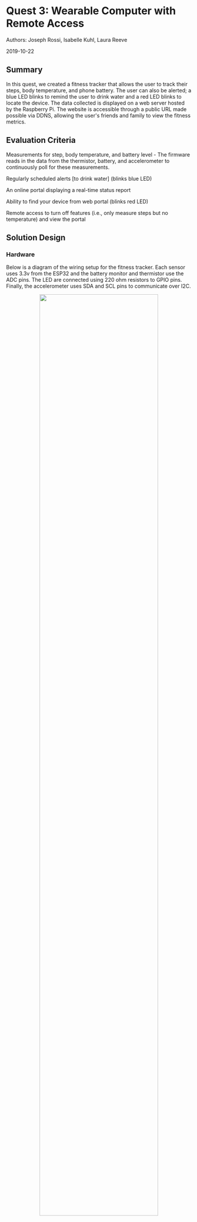# Quest 3: Wearable Computer with Remote Access
Authors: Joseph Rossi, Isabelle Kuhl, Laura Reeve

2019-10-22

## Summary

In this quest, we created a fitness tracker that allows the user to track their steps, body temperature, and phone battery. The user can also be alerted; a blue LED blinks to remind the user to drink water and a red LED blinks to locate the device. The data collected is displayed on a web server hosted by the Raspberry Pi. The website is accessible through a public URL made possible via DDNS, allowing the user's friends and family to view the fitness metrics.


## Evaluation Criteria

Measurements for step, body temperature, and battery level - The firmware reads in the data from the thermistor, battery, and accelerometer to continuously poll for these measurements.

Regularly scheduled alerts [to drink water] (blinks blue LED)

An online portal displaying a real-time status report

Ability to find your device from web portal (blinks red LED)

Remote access to turn off features (i.e., only measure steps but no temperature) and view the portal

## Solution Design

### Hardware

Below is a diagram of the wiring setup for the fitness tracker. Each sensor uses 3.3v from the ESP32 and the battery monitor and thermistor use the ADC pins. The LED are connected using 220 ohm resistors to GPIO pins. Finally, the accelerometer uses SDA and SCL pins to communicate over I2C.

<center><img src="./images/wiring_diagram.png" width="80%" /></center>

### Firmware

The firmware was broken up into parts for the temperature, battery level, step counter, and alert system. The temperature and battery level files are based on the ADC example code. For the battery monitor, we measure the voltage across a voltage divider consisting of two 10k resistors in series using ADC. For the thermistor, we again use a voltage divider to measure the voltage drop across the thermistor, then use this to calculate the resistance. From there, we calculate the temperature using the values given on the spec sheets for the NTC thermistor and convert those values from Kelvin to Celsius.

For the step counter, we used the ADXL343 Accelerometer and an i2c master-slave configuration to read in the acceleration along the x, y, and z axes. From here, we have a 5 second calibration period where we check what the orientation of the device is by polling each axis and seeing where we have the greatest range in values -- this way, if a person wears it in an odd way, it will still calculate steps. We have a threshold variable that that is updated every second that takes the mean of the max and min values from that second. We also have a small buffer for above and below the threshold to account for noisy data and minor vibrations of the sensor. When the z acceleration goes above that threshold, it is seen as a 'step'.

For the alert system, we have two different alerts that the user can implement. The first alert is a scheduled reminder to drink water. This is scheduled to flash the blue LED on a regular interval (every x seconds). The second alert is an immediate on/off switch for the user to find the device. When on, it continuously flashes the red LED until the user switches it to off.

### Software

The web server is written for NodeJS. It uses ExpressJS and Socket.IO to implenet a web app that receives biometric data through a websocket and can send commands to the wearable via an HTTP API. The firmware settings can be updated via a UDP message, after being received by the web server through an HTTP request from the web app.

##### Network Configuration

In the router settings, the Raspberry Pi and ESP32 are assigned static IP addresses so the IPs can be hard coded in the firmware and software. Additionally, the router is configured to route any traffic coming in on port 80 to the Pi's webserver on port 8000. Finally, we configured the router to update a DDNS service with a domain Joe has registered with Namecheap which allows users to access the webpage via the URL: http://ec444group15.josephrossi.us

#### Receiving Biometric Data

Every 2 seconds, the firmware reads the sensors and sends a UDP datagram to the Pi's IP and port listening for UDP traffic. The message sent is a JSON string in the following format:

```
{
    "battery_volts": <battery>,
    "temperature_degc": <temp>,
    "steps": <steps>,
    "alert_period_seconds": <step>
}
```

Message data is then emitted through a websocket to the web client.

<center><img src="./images/biometrics_flow.png" width="80%" /></center>

#### Updating Settings

From the webpage, the viewer can toggle different wearable settings. For example, you can turn on and off reporting the different sensor values, update the drink water alert period, or turn on and off "Find My Device". Here is the data flow for updating wearable settings:

<center><img src="./images/update_settings.png" width="80%" /></center>

To summarize the diagram:

* The firmware listens for UDP messages on port 8080.
* The web server receives and HTTP request from the webpage.
* The server then sends a datagram to the wearable (static IP) port 8080 with the desired settings.

To avoid having to parse a JSON message on the firmware, the settings call expects a binary message to come through
that matches the `WearableSettings_t` struct defined in [wearable.h](./code/firmware/main/wearable.h#L=38)

#### Libraries and Frameworks

- [NodeJS](https://nodejs.org/en/)
- [Express](https://expressjs.com/)
- [Socket.IO](https://socket.io/)
- [Smoothie Charts](http://smoothiecharts.org/)
- [Axios](https://github.com/axios/axios)

## Sketches and Photos

Here is a photo of our breadboard with the various sensors connected:
<center><img src="./images/q3_setup.JPG" width="80%" /></center>

## Supporting Artifacts

- [Link to repo]()
- [Link to video demo]()

### Investigative Question

**What are steps you can take to make your device and system low power?**

In order to make the system low power we would redesign the system to draw less current. One adjust that would achieve this is switching the pedometer feature to use a tilt switch rather than an accelerometer. As a passive element, the tilt switch draws minimal current where as the accelerometer uses I2C and an on board IC to calculate orientation. While the accelerometer gives a more accurate step reading, the tilt switch would lower the overall power usage of the track.

Another way to lower power usage is reducing the frequency at which data is sent to the server. Pushing data to the server via WiFi draws a lot of current so collecting data and pushing every five seconds rather than in real time would decrease the number of times a packet is sent and therefore the total current drawn.

A final method of reducing power is to implement a sleep mode that stops collecting steps and temperature when the user is sitting down or sleeping. Reducing the amount of data collected each second and the number of sensors running will reduce current drawn.


## References

* We referenced Emily Lam's [base code](https://github.com/BU-EC444/code-examples/tree/master/i2c-accel) for accelerometers.

* We referenced the [datasheet](https://cdn-learn.adafruit.com/assets/assets/000/070/556/original/adxl343.pdf?1549287964) for the accelerometer for connecting it and interpreting the values.

* We used DFRobot's [tutorial](https://wiki.dfrobot.com/How_to_Use_a_Three-Axis_Accelerometer_for_Tilt_Sensing) for the equations to translate the x, y, z values from the sensor into pitch, roll, and yaw.
-----

## Reminders

- Video recording in landscape not to exceed 120s
- Each team member appears in video
- Make sure video permission is set accessible to the instructors
- Repo is private
